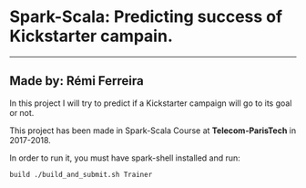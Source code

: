 Spark-Scala: Predicting success of Kickstarter campain.
===================

----------


Made by: Rémi Ferreira
-------------
In this project I will try to predict if a Kickstarter campaign will go to its goal or not.

This project has been made in Spark-Scala Course at **Telecom-ParisTech** in 2017-2018.

In order to run it, you must have spark-shell installed and run:
```
build ./build_and_submit.sh Trainer
```
